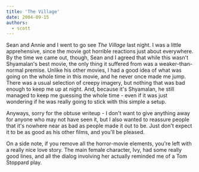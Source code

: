 ```yaml
---
title: 'The Village'
date: 2004-09-15
authors:
  - scott
---
```


Sean and Annie and I went to go see _The Village_ last night. I was a little apprehensive, since the movie got horrible reactions just about everywhere. By the time we came out, though, Sean and I agreed that while this wasn't Shyamalan's best movie, the only thing it suffered from was a weaker-than-normal premise. Unlike his other movies, I had a good idea of what was going on the whole time in this movie, and he never once made me jump. There was a usual selection of creepy imagery, but nothing that was bad enough to keep me up at night. And, because it's Shyamalan, he still managed to keep me guessing the whole time - even if it was just wondering if he was really going to stick with this simple a setup.

Anyways, sorry for the obtuse writeup - I don't want to give anything away for anyone who may not have seen it, but I also wanted to reassure people that it's nowhere near as bad as people made it out to be. Just don't expect it to be as good as his other films, and you'll be pleased.

On a side note, if you remove all the horror-movie elements, you're left with a really nice love story. The main female character, Ivy, had some really good lines, and all the dialog involving her actually reminded me of a Tom Stoppard play.
